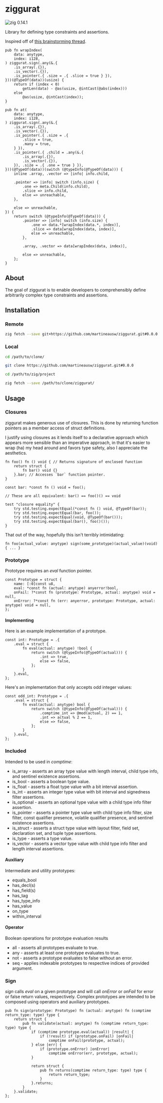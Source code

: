 # ziggurat

![zig 0.14.1](https://img.shields.io/badge/zig-0.14.1-brightgreen)

Library for defining type constraints and assertions.

Inspired off of [this brainstorming thread](https://ziggit.dev/t/implementing-generic-concepts-on-function-declarations/1490).

```zig
pub fn wrapIndex(
    data: anytype,
    index: i128,
) ziggurat.sign(.any(&.{
    .is_array(.{}),
    .is_vector(.{}),
    .is_pointer(.{ .size = .{ .slice = true } }),
}))(@TypeOf(data))(usize) {
    return if (index < 0)
        getLen(data) - @as(usize, @intCast(@abs(index)))
    else
        @as(usize, @intCast(index));
}

pub fn at(
    data: anytype,
    index: i128,
) ziggurat.sign(.any(&.{
    .is_array(.{}),
    .is_vector(.{}),
    .is_pointer(.{ .size = .{
        .slice = true,
        .many = true,
    } }),
    .is_pointer(.{ .child = .any(&.{
        .is_array(.{}),
        .is_vector(.{}),
    }), .size = .{ .one = true } }),
}))(@TypeOf(data))(switch (@typeInfo(@TypeOf(data))) {
    inline .array, .vector => |info| info.child,

    .pointer => |info| switch (info.size) {
        .one => meta.Child(info.child),
        .slice => info.child,
        else => unreachable,
    },

    else => unreachable,
}) {
    return switch (@typeInfo(@TypeOf(data))) {
        .pointer => |info| switch (info.size) {
            .one => data.*[wrapIndex(data.*, index)],
            .slice => data[wrapIndex(data, index)],
            else => unreachable,
        },

        .array, .vector => data[wrapIndex(data, index)],

        else => unreachable,
    };
}
```

## About

The goal of ziggurat is to enable developers to comprehensibly define arbitrarily complex type constraints and assertions.

## Installation

### Remote

```bash
zig fetch --save git+https://github.com/martineausw/ziggurat.git#0.0.0
```

### Local

```bash
cd /path/to/clone/

git clone https://github.com/martineausw/ziggurat.git#0.0.0

cd /path/to/zig/project

zig fetch --save /path/to/clone/ziggurat/
```

## Usage

### Closures

ziggurat makes generous use of closures. This is done by returning function pointers as a member access of struct definitions.

I justify using closures as it lends itself to a declarative approach which appears more sensible than an imperative approach, in that it's easier to wrap (ha) my head around and favors type safety, also I appreciate the aesthetics.

```zig
fn foo() fn () void { // Returns signature of enclosed function
    return struct {
        fn bar() void {}
    }.bar; // Accesses `bar` function pointer.
}

const bar: *const fn () void = foo();

// These are all equivalent: bar() == foo()() == void

test "closure equality" {
    try std.testing.expectEqual(*const fn () void, @TypeOf(bar));
    try std.testing.expectEqual(bar, foo());
    try std.testing.expectEqual(void, @TypeOf(bar()));
    try std.testing.expectEqual(bar(), foo()());
}

```

That out of the way, hopefully this isn't terribly intimidating:

```zig
fn foo(actual_value: anytype) sign(some_prototype)(actual_value)(void) { ... }
```

### Prototype

Prototype requires an _eval_ function pointer.

```zig
const Prototype = struct {
    name: [:0]const u8,
    eval: *const fn (actual: anytype) anyerror!bool,
    onFail: ?*const fn (prototype: Prototype, actual: anytype) void = null,
    onError: ?*const fn (err: anyerror, prototype: Prototype, actual: anytype) void = null,
};
```

#### Implementing

Here is an example implementation of a prototype.

```zig
const int: Prototype = .{
    .eval = struct {
        fn eval(actual: anytype) !bool {
            return switch (@typeInfo(@TypeOf(actual))) {
                .int => true,
                else => false,
            };
        }
    }.eval,
};
```

Here's an implementation that only accepts odd integer values:

```zig
const odd_int: Prototype = .{
    .eval = struct {
        fn eval(actual: anytype) bool {
            return switch (@typeInfo(@TypeOf(actual))) {
                .comptime_int => @mod(actual, 2) == 1,
                .int => actual % 2 == 1,
                else => false,
            };
        }
    }.eval,
};
```

### Included

Intended to be used in _comptime_:

-   is_array - asserts an array type value with length interval, child type info, and sentinel existence assertions.
-   is_bool - asserts a boolean type value.
-   is_float - asserts a float type value with a bit interval assertion.
-   is_int - asserts an integer type value with bit interval and signedness filter assertions.
-   is_optional - asserts an optional type value with a child type info filter assertion.
-   is_pointer - asserts a pointer type value with child type info filter, size filter, const qualifier presence, volatile qualifier presence, and sentinel existence assertions.
-   is_struct - asserts a struct type value with layout filter, field set, declaration set, and tuple type assertions.
-   is_type - asserts a type value.
-   is_vector - asserts a vector type value with child type info filter and length interval assertions.

#### Auxiliary

Intermediate and utility prototypes:

-   equals_bool
-   has_decl(s)
-   has_field(s)
-   has_tag
-   has_type_info
-   has_value
-   on_type
-   within_interval

#### Operator

Boolean operations for prototype evaluation results

-   all - asserts all prototypes evaluate to true.
-   any - asserts at least one prototype evaluates to true.
-   not - asserts a prototype evaluates to false without an error.
-   seq - applies indexable prototypes to respective indices of provided argument.

### Sign

_sign_ calls _eval_ on a given prototype and will call _onError_ or _onFail_ for error or false return values, respectively. Complex prototypes are intended to be composed using operators and auxiliary prototypes.

```zig
pub fn sign(prototype: Prototype) fn (actual: anytype) fn (comptime return_type: type) type {
    return struct {
        pub fn validate(actual: anytype) fn (comptime return_type: type) type {
            if (comptime prototype.eval(actual)) |result| {
                if (!result) if (prototype.onFail) |onFail|
                    comptime onFail(prototype, actual);
            } else |err| {
                if (prototype.onError) |onError|
                    comptime onError(err, prototype, actual);
            }

            return struct {
                pub fn returns(comptime return_type: type) type {
                    return return_type;
                }
            }.returns;
        }
    }.validate;
};
```
